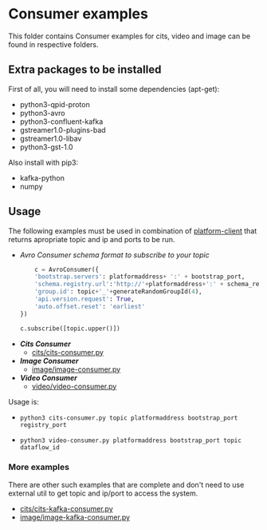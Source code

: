 # Consumer examples
This folder contains Consumer examples for cits, video and image can be found in respective folders.

## Extra packages to be installed
First of all, you will need to install some dependencies (apt-get):

* python3-qpid-proton
* python3-avro
* python3-confluent-kafka
* gstreamer1.0-plugins-bad
* gstreamer1.0-libav
* python3-gst-1.0

Also install with pip3:

* kafka-python
* numpy
## Usage

The following examples must be used in combination of [platform-client](https://github.com/5gmetadmin/stream-data-gateway/tree/main/utils/platform-client) that returns apropriate topic and ip and ports to be run.
    
-   *Avro Consumer schema format to subscribe to your topic*
    ```python
        c = AvroConsumer({
        'bootstrap.servers': platformaddress+ ':' + bootstrap_port,
        'schema.registry.url':'http://'+platformaddress+':' + schema_registry_port, 
        'group.id': topic+'_'+generateRandomGroupId(4),
        'api.version.request': True,
        'auto.offset.reset': 'earliest'
    })

    c.subscribe([topic.upper()])
    ```

* ***Cits Consumer***
  * [cits/cits-consumer.py](cits/cits-consumer.py)
* ***Image Consumer***
  * [image/image-consumer.py](video/image-consumer.py)
* ***Video Consumer***
  * [video/video-consumer.py](video/video-consumer.py)

Usage is: 
- ```python3 cits-consumer.py topic platformaddress bootstrap_port registry_port```

- ```python3 video-consumer.py platformaddress bootstrap_port topic dataflow_id```

### More examples
There are other such examples that are complete and don't need to use external util to get topic and ip/port to access the system.

* [cits/cits-kafka-consumer.py](cits/cits-kafka-consumer.py)
* [image/image-kafka-consumer.py](image/image-kafka-consumer.py)
